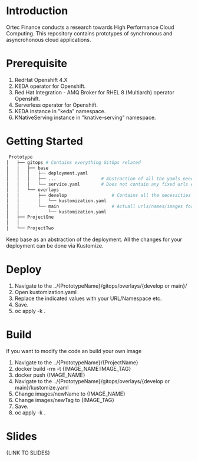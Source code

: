 # Introduction 
 
 Ortec Finance conducts a research towards High Performance Cloud Computing. 
 This repository contains prototypes of synchronous and asyncrohonous cloud applications.

# Prerequisite

1. RedHat Openshift 4.X
2. KEDA operator for Openshift.
3. Red Hat Integration - AMQ Broker for RHEL 8 (Multiarch) operator Openshift.
4. Serverless operator for Openshift.
5. KEDA  instance in "keda" namespace.
6. KNativeServing instance in "knative-serving" namespace.


# Getting Started
```bash
 Prototype
│   ├── gitops # Contains everything GitOps related
│   │   ├── base 
│   │   │   ├── deployment.yaml  
│   │   │   ├── ...                 # Abstraction of all the yamls needed for deployment of the system.
│   │   │   └── service.yaml        # Does not contain any fixed urls etc.
│   │   └── overlays
│   │       ├── develop                 # Contains all the necessities for the dev. process. Tag : develop.
│   │       │   └── kustomization.yaml
│   │       └── main                    # Actuall urls/names/images for deployment. Tag : latest.
│   │           └── kustomization.yaml
│   ├── ProjectOne
│   │   
│   └── ProjectTwo
```

Keep base as an abstraction of the deployment. All the changes for your deployment can be done via Kustomize. 

# Deploy

1. Navigate to the ../{PrototypeName}/gitops/overlays/{develop or main}/
2. Open kustomization.yaml
3. Replace the indicated values with your URL/Namespace etc.
4. Save. 
5. oc apply -k .


# Build 

If you want to modify the code an build your own image

1. Navigate to the ../{PrototypeName}/{ProjectName}
2. docker build -rm -t {IMAGE_NAME:IMAGE_TAG}
3. docker push {IMAGE_NAME}
4. Navigate to the ../{PrototypeName}/gitops/overlays/{develop or main}/kustomize.yaml
5. Change images/newName to {IMAGE_NAME}
6. Change images/newTag to {IMAGE_TAG}
7. Save. 
8. oc apply -k .


# Slides

{LINK TO SLIDES}
